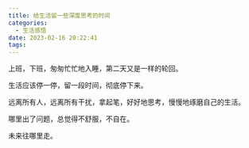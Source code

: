 ```yaml
---
title: 给生活留一些深度思考的时间
categories:
  - 生活感悟
date: 2023-02-16 20:22:41
tags:
---
```


上班，下班，匆匆忙忙地入睡，第二天又是一样的轮回。

生活应该停一停，留一段时间，彻底停下来。

远离所有人，远离所有干扰，拿起笔，好好地思考，慢慢地琢磨自己的生活。

哪里出了问题，总觉得不舒服，不自在。

未来往哪里走。